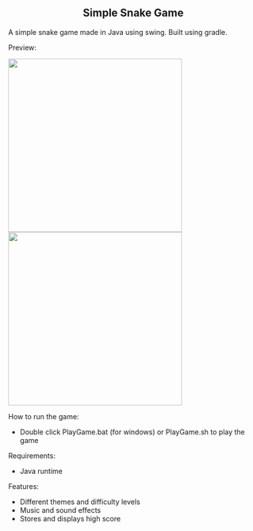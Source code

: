 <h2 align="center">Simple Snake Game</h2>

A simple snake game made in Java using swing.
Built using gradle.

Preview:

<img width="350" height="350" src="http://imgur.com/O5qfR85.png">
<img width="350" height="350" src="http://imgur.com/A0uVNic.png">

How to run the game:
* Double click PlayGame.bat (for windows) or PlayGame.sh to play the game

Requirements:
* Java runtime

Features:
* Different themes and difficulty levels
* Music and sound effects
* Stores and displays high score